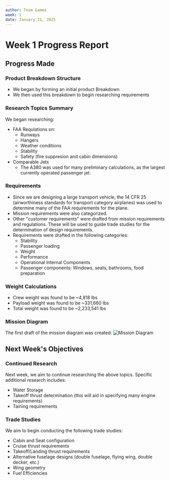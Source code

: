 ```yaml
---
author: Team Gamma 
week: 1
date: January 21, 2025
---
```


# Week 1 Progress Report

## Progress Made

### Product Breakdown Structure
- We began by forming an initial product Breakdown
- We then used this breakdown to begin researching requirements

### Research Topics Summary
We began researching: 
- FAA Requlations on:
    - Runways
    - Hangers
    - Weather conditions
    - Stability
    - Safety (fire suppresion and cabin dimensions)
- Comparable Jets
    - The A380 was used for many preliminary calculations, as the largest currently operated passenger jet.


### Requirements
- Since we are designing a large transport vehicle, the 14 CFR 25 (airworthiness standards for transport category airplanes) was used to determine many of the FAA requirements for the plane.
- Mission requirements were also categorized.
- Other "customer requirements" were drafted from mission requirements and regulations. These will be used to guide trade studies for the determination of design requirements.
- Requirements were drafted in the following categories:
    - Stability
    - Passenger loading
    - Weight
    - Performance
    - Operational Internal Components
    - Passenger components: Windows, seats, bathrooms, food preparation

### Weight Calculations
- Crew weight was found to be ~4,818 lbs
- Payload weight was found to be ~331,660 lbs
- Total weight was found to be ~2,233,541 lbs

### Mission Diagram
The first draft of the mission diagram was created:
![Mission Diagram](../assets/week_01/mission_diagram.png)

## Next Week's Objectives

### Continued Research
Next week, we aim to continue researching the above topics. Specific additional research includes:
- Water Storage
- Takeoff thrust determination (this will aid in specifying many engine requirements)
- Taining requirements

### Trade Studies

We aim to begin conducting the following trade studies:
- Cabin and Seat configuration
- Cruise thrust requirements
- Takeoff/Landing thrust requirements
- Alternative fuselage designs (double fuselage, flying wing, double decker, etc.)
- Wing geometry
- Fuel Efficiencies
